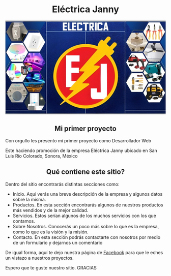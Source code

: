 <h1 align="center">Eléctrica Janny</h1>

![imagen diseno logo](https://github.com/DanielHerrera24/Electrica-Janny/blob/main/imgs/puerta-local.png)

<h2 align="center">Mi primer proyecto</h2>
<p>Con orgullo les presento mi primer proyecto como Desarrollador Web</p>
<p>Este haciendo promoción de la empresa Eléctrica Janny ubicado en San Luis Río Colorado, Sonora, México</p>

<h2 align="center">Qué contiene este sitio?</h2>
<p>Dentro del sitio encontrarás distintas secciones como:</p>
<ul>
  <li>Inicio. <span>Aqui verás una breve descripción de la empresa y algunos datos sobre la misma.</span></li>
  <li>Productos. <span>En esta sección encontrarás algunos de nuestros productos más vendidos y de la mejor calidad.</span></li>
  <li>Servicios. <span>Estos serían algunos de los muchos servicios con los que contamos.</span></li>
  <li>Sobre Nosotros. <span>Conocerás un poco más sobre lo que es la empresa, como lo que es la visión y la misión.</span></li>
  <li>Contacto. <span>En esta sección podrás contactarte con nosotros por medio de un formulario y dejarnos un comentario</span></li>
</ul>
<p>De igual forma, aquí te dejo nuestra página de <a href="https://www.facebook.com/electrijanny">Facebook</a> para que le eches un vistazo a nuestros proyectos.</p>
<p>Espero que te guste nuestro sitio. GRACIAS</p>
